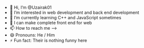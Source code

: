 - 👋 Hi, I’m @Uzairak01
- 👀 I’m interested in web development and back end development
- 🌱 I’m currently learning C++ and JavaScript sometimes
- 💞️ I can make complete front end for web
- 📫 How to reach me --> 
- 😄 Pronouns: He / Him
- ⚡ Fun fact: Their is nothing funny here

<!---
Uzairak01/Uzairak01 is a ✨ special ✨ repository because its `README.md` (this file) appears on your GitHub profile.
You can click the Preview link to take a look at your changes.
--->
